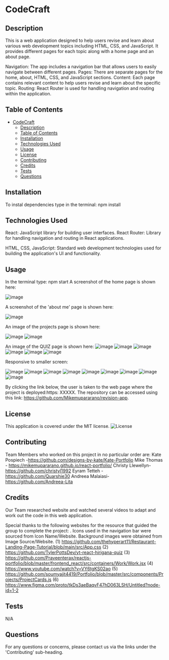 # CodeCraft
## Description
This is a web application designed to help users revise and learn about various web development topics including HTML, CSS, and JavaScript. It provides different pages for each topic along with a home page and an about page.

Navigation: The app includes a navigation bar that allows users to easily navigate between different pages.
Pages: There are separate pages for the home, about, HTML, CSS, and JavaScript sections.
Content: Each page contains relevant content to help users revise and learn about the specific topic.
Routing: React Router is used for handling navigation and routing within the application.
 
## Table of Contents
- [CodeCraft](#codecraft)
  - [Description](#description)
  - [Table of Contents](#table-of-contents)
  - [Installation](#installation)
  - [Technologies Used](#technologies-used)
  - [Usage](#usage)
  - [License](#license)
  - [Contributing](#contributing)
  - [Credits](#credits)
  - [Tests](#tests)
  - [Questions](#questions)

## Installation
To instal dependencies type in the terminal:
npm install

## Technologies Used
React: JavaScript library for building user interfaces.
React Router: Library for handling navigation and routing in React applications.

HTML, CSS, JavaScript: Standard web development technologies used for building the application's UI and functionality.

## Usage
In the terminal type:
npm start
A screenshot of the home page is shown here:

![image](https://github.com/Mikemupararano/revision-app/assets/146155569/0d23be37-456b-4497-968d-d867aa4c4613)

A screenshot of the 'about me' page is shown here:

![image](https://github.com/Mikemupararano/revision-app/assets/146155569/3a608c95-422f-477c-8d15-ccba2deab96b)

An image of the projects page is shown here:

![image](https://github.com/Mikemupararano/revision-app/assets/146155569/5b1213f0-1699-4599-bf08-2e58c57ca9c9)
![image](https://github.com/Mikemupararano/revision-app/assets/146155569/0efb65d3-65f2-4ff1-a447-4ccff9ca1890)

 An image of the QUIZ  page is shown here:
![image](https://github.com/Mikemupararano/revision-app/assets/146155569/b4adb470-96d7-4916-85a2-9440e021838f)
![image](https://github.com/Mikemupararano/revision-app/assets/146155569/34ca8b33-d9c3-47fd-8f36-738743e65047)
![image](https://github.com/Mikemupararano/revision-app/assets/146155569/032d7b9b-f3ab-4fb2-844d-4fe3044df9d5)
![image](https://github.com/Mikemupararano/revision-app/assets/146155569/d136466e-72b2-4e3c-8201-78b33cf24056)
![image](https://github.com/Mikemupararano/revision-app/assets/146155569/dbefe370-bcf1-4761-9bc0-350014cd21e5)
![image](https://github.com/Mikemupararano/revision-app/assets/146155569/be8a27e4-e7c4-4759-a26c-22960dde7b4e)

Responsive to smaller screen:

![image](https://github.com/Mikemupararano/revision-app/assets/146155569/38dda9f5-f027-45b0-b649-1cc25b07f122)
![image](https://github.com/Mikemupararano/revision-app/assets/146155569/4fa3d6f7-f450-492b-8736-4b83ae0b76ee)
![image](https://github.com/Mikemupararano/revision-app/assets/146155569/749eb916-8357-4cfa-af89-aff6780ee639)
![image](https://github.com/Mikemupararano/revision-app/assets/146155569/13b80198-f83b-431e-96f7-46eb6e247f36)
![image](https://github.com/Mikemupararano/revision-app/assets/146155569/57111257-69f0-4ef1-b258-82c14bcc2242)
![image](https://github.com/Mikemupararano/revision-app/assets/146155569/50c44b4e-b85d-41c3-b80a-663ffbc2f763)
![image](https://github.com/Mikemupararano/revision-app/assets/146155569/36fc416e-f69e-4c78-9c9d-19d3c9c49e00)
![image](https://github.com/Mikemupararano/revision-app/assets/146155569/0a0d74b3-a4c8-4c38-b394-c2c116364aa1)
![image](https://github.com/Mikemupararano/revision-app/assets/146155569/788971e0-f48a-4925-b5fd-148fb1fcb102)

By clicking the link below, the user is taken to the web page where the project is deployed:https: XXXXX.
The repository can be accessed using this link: https://github.com/Mikemupararano/revision-app.

## License
This application is covered under the MIT license.
![License](https://img.shields.io/badge/license-MIT-blue.svg)
## Contributing
Team Members who worked on this project in no particular order are:
Kate Pospiech -https://github.com/designs-by-kate/Kate-Portfolio
Mike Thomas - https://mikemupararano.github.io/react-portfolio/
Christy Llewellyn- https://github.com/christyl1992
Eyram Tetteh -https://github.com/Quarshie30
Andreea Malaiasi- https://github.com/Andreea-Lita
 

## Credits
Our Team researched website and watched several videos to adapt and work out the code in this web application. 

Special thanks to the following websites for the resource that guided the group to complete the project: .
Icons used in the navigation bar were sourced from Icon Name/Website.
Background images were obtained from Image Source/Website.
(1) https://github.com/thehyperart11/Restaurant-Landing-Page-Tutorial/blob/main/src/App.css
(2) https://github.com/TylerPottsDev/yt-react-hirigana-quiz
(3) https://github.com/Praveenterax/reactjs-portfolio/blob/master/frontend_react/src/containers/Work/Work.jsx
(4) https://www.youtube.com/watch?v=VY6tgKS02ao
(5) https://github.com/soumyajit4419/Portfolio/blob/master/src/components/Projects/ProjectCards.js
(6) https://www.figma.com/proto/tkDs3aeBaqvF47hD063LSH/Untitled?node-id=1-2

## Tests
N/A

## Questions
For any questions or concerns, please contact us via the links under the 'Contributing' sub-heading. 
